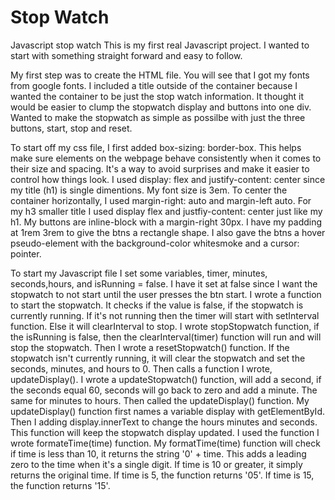 # Stop Watch
 Javascript stop watch
This is my first real Javascript project. I wanted to start with something straight forward and easy to follow.

My first step was to create the HTML file. You will see that I got my fonts from google fonts. I included a title outside of the container because I wanted the container to be just the stop watch information. It thought it would be easier to clump the stopwatch display and buttons into one div.
Wanted to make the stopwatch as simple as possilbe with just the three buttons, start, stop and reset.

To start off my css file, I first added box-sizing: border-box. This helps make sure elements on the webpage behave consistently when it comes to their size and spacing. It's a way to avoid surprises and make it easier to control how things look.
I used display: flex and justify-content: center since my title (h1) is single dimentions. My font size is 3em.
To center the container horizontally, I used margin-right: auto and margin-left auto. 
For my h3 smaller title I used display flex and justfiy-content: center just like my h1.
My buttons are inline-block with a margin-right 30px. I have my padding at 1rem 3rem to give the btns a rectangle shape.
I also gave the btns a hover pseudo-element with the background-color whitesmoke and a cursor: pointer.

To start my Javascript file I set some  variables, timer, minutes, seconds,hours, and isRunning = false. 
I have it set at false since I want the stopwatch to not start until the user presses the btn start.
I wrote a function to start the stopwatch. It checks if the value is false, if the stopwatch is currently running. If it's not running then the timer will start with setInterval function. Else it will clearInterval to stop.
I wrote stopStopwatch function, if the isRunning is false, then the clearInterval(timer) function will run and will stop the stopwatch.
Then I wrote a resetStopwatch() function. If the stopwatch isn't currently running, it will clear the stopwatch and set the seconds, minutes, and hours to 0. Then calls a function I wrote, updateDisplay().
I wrote a updateStopwatch() function, will add a second, if the seconds equal 60, seconds will go back to zero and add a minute. The same for minutes to hours. Then called the updateDisplay() function. 
My updateDisplay() function first names a variable display with getElementById. Then I adding display.innerText to change the hours minutes and seconds. This function will keep the stopwatch display updated. I used the function I wrote formateTime(time) function.
My formatTime(time) function will check if time is less than 10, it returns the string '0' + time. This adds a leading zero to the time when it's a single digit.
If time is 10 or greater, it simply returns the original time. If time is 5, the function returns '05'. If time is 15, the function returns '15'.
